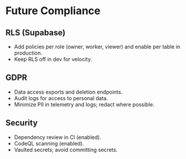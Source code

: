 # Future Compliance

## RLS (Supabase)
- Add policies per role (owner, worker, viewer) and enable per table in production.
- Keep RLS off in dev for velocity.

## GDPR
- Data access exports and deletion endpoints.
- Audit logs for access to personal data.
- Minimize PII in telemetry and logs; redact where possible.

## Security
- Dependency review in CI (enabled).
- CodeQL scanning (enabled).
- Vaulted secrets; avoid committing secrets.
